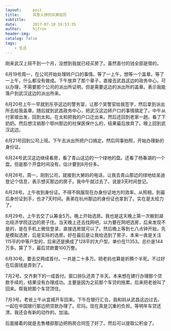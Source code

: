 ```yaml
---
layout:     post
title:      风急火燎的买房经历
subtitle:   
date:       2017-07-10 19:53:35
author:     hjfrun
header-img: 
catalog: false
tags:
    - 生活
---
```


刚来武汉上班不到一个月，没想到我就已经买房了。虽然首付的钱全部是借的。

6月19号周一，在公司开始处理转户口的事情。等了一上午，想等一个盖章。等了一上午，什么都没有做成。下午放弃了那个章子，直接去武昌这边的政务中心。可以办理，不需要那个公司的派出所证明，但是需要这边的派出所的盖章。表示我能落户到武汉这边的派出所来。

6月20号上午一早就到东亭这边的警务室，让那个吴警官给我签字，然后拿到派出所去给我盖章。随后就到武昌政务中心，把武汉这边转户口的事情搞定了。中午从付家坡出发，回到太和。在太和把我的户口迁出来。然后还回到老家一趟。看了下奶奶。然后想注销那个鄂州那边的社保医保什么的，结果最后放弃了。晚上回到武汉这边。

6月21号回到公司上班。下午去派出所把户口搞定。然后同事拍照，开始办理新的身份证。

6月24号武汉这边继续看房，看了青山这边的一个绿地的盘。还看了杨春湖的一个盘。但是那个开盘时间没有。估计要到8月份多。

6月26号。周一，刚到公司，就接到大舅妈的电话，让我去青山那边的绿地给吴迪登记个信息，表示想买那边的房子。我中午就过去了。说是3天时间登记。

6月28号。上午收到身份证。不得不佩服现在办身份证地方的效率。从照相，到最后身份证到手，也才7天时间。表弟在杭州那边的身份证也拿到了。实在是太给力了。

6月29号。上午去交了认筹金5万。晚上开始选房。我也是这天晚上第一次搬到湖北经济学院这边的房子住。当天晚上还去找网吧，以为要在网吧选房，后来发现不是的，是在手机上微信登录，直接选房就可以了。然后晚上等到七八点钟开始，先是模拟选房，后是实际的选房。好在最后是让我给选到了房子。本来一直是关注115平的中等户型的，后来还是换成了128平的大户型。单价在11353。总价是144万多。算了下，最后贷款要100万整。

6月30号。要去交两成首付。一共是二十多万。把老妈也算是折腾个半死。不过好在后面钱是弄到了。

7月2号。交齐剩下的一成首付。窗口排队还弄了半天。本来想在建行办理那个贷款手续的，结果没有办理成功。主要是因为之前那个车贷的拖累。后来把老爸叫了回来。帮我把那个车贷顶住。

7月3号。老爸上午从宜城开车回来。下午在银行汇合。我和妈从武昌这边过去。一起在中国银行那边把贷款办理了。尼玛。现在真是沉重的负担。等明年车贷还清，我还会有新的动作的。加油。

后面接着的就是去售楼部那边把购房合同签了好了。然后可以提取公积金了。

